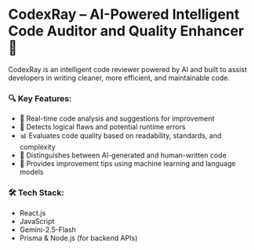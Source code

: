 # CodexRay – AI-Powered Intelligent Code Auditor and Quality Enhancer 🚀

CodexRay is an intelligent code reviewer powered by AI and built to assist developers in writing cleaner, more efficient, and maintainable code. 

### 🔍 Key Features:
- 📌 Real-time code analysis and suggestions for improvement
- 🧠 Detects logical flaws and potential runtime errors
- 📊 Evaluates code quality based on readability, standards, and complexity
- 🤖 Distinguishes between AI-generated and human-written code
- 🧪 Provides improvement tips using machine learning and language models

### 🛠️ Tech Stack:
- React.js
- JavaScript
- Gemini-2.5-Flash
- Prisma & Node.js (for backend APIs)

